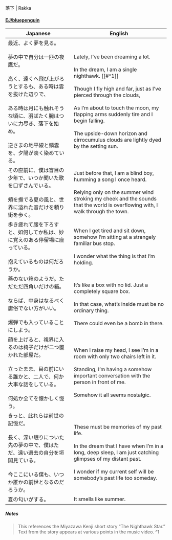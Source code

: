 落下 | Rakka
#### [EJ/bluepenguin](https://ejtranslations.wordpress.com/2018/10/02/yorushika-rakka/)

| Japanese                                                                                                                                        | English                                                                                                                                                                                                                                                                                                                                                   |
| ----------------------------------------------------------------------------------------------------------------------------------------------- | --------------------------------------------------------------------------------------------------------------------------------------------------------------------------------------------------------------------------------------------------------------------------------------------------------------------------------------------------------- |
| 最近、よく夢を見る。<br><br>夢の中で自分は一匹の夜鷹だ。<br><br>高く、遠くへ飛び上がろうとするも、ある時は雲を抜けた辺りで、<br><br>ある時は月にも触れそうな頃に、羽ばたく腕はついに力尽き、落下を始め。<br><br>逆さまの地平線と鱗雲を、夕陽が淡く染めている。 | Lately, I’ve been dreaming a lot.<br><br>In the dream, I am a single nighthawk. [[#^1]]<br><br>Though I fly high and far, just as I’ve pierced through the clouds,<br><br>As I’m about to touch the moon, my flapping arms suddenly tire and I begin falling.<br><br>The upside-down horizon and cirrocumulus clouds are lightly dyed by the setting sun. |
| その直前に、僕は盲目の少年で、いつか聞いた歌を口ずさんでいる。<br><br>頬を撫でる夏の風と、世界に溢れた音だけを頼り街を歩く。                                                                              | Just before that, I am a blind boy, humming a song I once heard.<br><br>Relying only on the summer wind stroking my cheek and the sounds that the world is overflowing with, I walk through the town.                                                                                                                                                     |
| 歩き疲れて腰を下ろすと、如何してか私は、妙に覚えのある停留場に座っている。<br><br>抱えているものは何だろうか。                                                                                     | When I get tired and sit down, somehow I’m sitting at a strangely familiar bus stop.<br><br>I wonder what the thing is that I’m holding.                                                                                                                                                                                                                  |
| 蓋のない箱のようだ。ただただ四角いだけの箱。<br><br>ならば、中身はなるべく庸俗でない方がいい。<br><br>爆弾でも入っていることにしよう。                                                                     | It’s like a box with no lid. Just a completely square box.<br><br>In that case, what’s inside must be no ordinary thing.<br><br>There could even be a bomb in there.                                                                                                                                                                                      |
| 顔を上げると、視界に入るのは椅子だけが二つ置かれた部屋だ。<br><br>立ったまま、目の前にいる誰かと、二人で、何か大事な話をしている。<br><br>何処か全てを懐かしく憶う。                                                      | When I raise my head, I see I’m in a room with only two chairs left in it.<br><br>Standing, I’m having a somehow important conversation with the person in front of me.<br><br>Somehow it all seems nostalgic.                                                                                                                                            |
| きっと、此れらは前世の記憶だ。<br><br>長く、深い眠りについた先の夢の中で、僕はただ、遠い過去の自分を垣間見ている。<br><br>今ここにいる僕も、いつか誰かの前世となるのだろうか。                                                 | These must be memories of my past life.<br><br>In the dream that I have when I’m in a long, deep sleep, I am just catching glimpses of my distant past.<br><br>I wonder if my current self will be somebody’s past life too someday.                                                                                                                      |
| 夏の匂いがする。                                                                                                                                        | It smells like summer.                                                                                                                                                                                                                                                                                                                                    |
##### Notes
>This references the Miyazawa Kenji short story “The Nighthawk Star.” Text from the story appears at various points in the music video. ^1